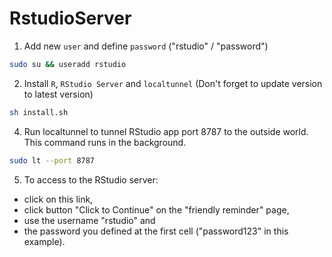 # RstudioServer

1. Add new `user` and define `password` ("rstudio" / "password")
```bash
sudo su && useradd rstudio
```
2. Install `R`, `RStudio Server` and `localtunnel` (Don't forget to update version to latest version)
```bash
sh install.sh
```
4. Run localtunnel to tunnel RStudio app port 8787 to the outside world. This command runs in the background.
```bash
sudo lt --port 8787 
```
5. To access to the RStudio server:
 - click on this link, 
 - click button "Click to Continue" on the "friendly reminder" page,
 - use the username "rstudio" and 
 - the password you defined at the first cell ("password123" in this example).
